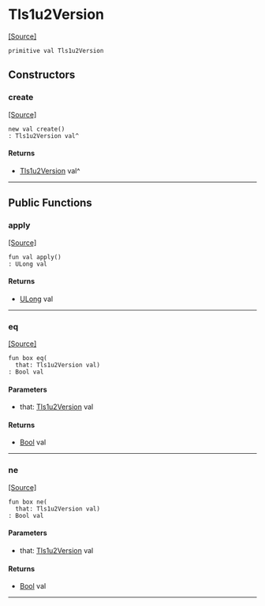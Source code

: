 # Tls1u2Version
<span class="source-link">[[Source]](src/net_ssl/ssl_versions.md#L6)</span>
```pony
primitive val Tls1u2Version
```

## Constructors

### create
<span class="source-link">[[Source]](src/net_ssl/ssl_versions.md#L6)</span>


```pony
new val create()
: Tls1u2Version val^
```

#### Returns

* [Tls1u2Version](net_ssl-Tls1u2Version.md) val^

---

## Public Functions

### apply
<span class="source-link">[[Source]](src/net_ssl/ssl_versions.md#L6)</span>


```pony
fun val apply()
: ULong val
```

#### Returns

* [ULong](builtin-ULong.md) val

---

### eq
<span class="source-link">[[Source]](src/net_ssl/ssl_versions.md#L6)</span>


```pony
fun box eq(
  that: Tls1u2Version val)
: Bool val
```
#### Parameters

*   that: [Tls1u2Version](net_ssl-Tls1u2Version.md) val

#### Returns

* [Bool](builtin-Bool.md) val

---

### ne
<span class="source-link">[[Source]](src/net_ssl/ssl_versions.md#L6)</span>


```pony
fun box ne(
  that: Tls1u2Version val)
: Bool val
```
#### Parameters

*   that: [Tls1u2Version](net_ssl-Tls1u2Version.md) val

#### Returns

* [Bool](builtin-Bool.md) val

---

